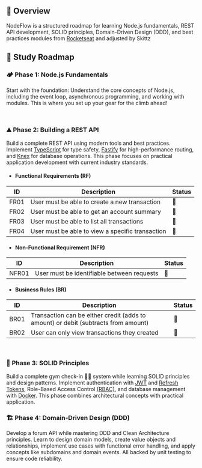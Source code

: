 ## 📌 Overview

NodeFlow is a structured roadmap for learning Node.js fundamentals, REST API development, SOLID principles, Domain-Driven Design (DDD), and best practices modules from [Rocketseat](https://www.rocketseat.com.br/) and adjusted by Skittz

## 📍 Study Roadmap

### 🏕️ **Phase 1**: Node.js Fundamentals

Start with the foundation: Understand the core concepts of Node.js, including the event loop, asynchronous programming, and working with modules. This is where you set up your gear for the climb ahead!

</br>

### ⛰️ **Phase 2**: Building a REST API

Build a complete REST API using modern tools and best practices. Implement [TypeScript](https://www.typescriptlang.org/) for type safety, [Fastify](https://fastify.dev/) for high-performance routing, and [Knex](https://knexjs.org/) for database operations. This phase focuses on practical application development with current industry standards.

- ####   Functional Requirements (RF)

| ID   | Description                                        | Status |
| ---- | ------------------------------------------------ | ------ |
| FR01 | User must be able to create a new transaction    |  🚧 |
| FR02 | User must be able to get an account summary      |   🚧  |
| FR03 | User must be able to list all transactions       |   🚧  |
| FR04 | User must be able to view a specific transaction |   🚧  |

- #### Non-Functional Requirement (NFR)

| ID    | Description                                  | Status |
| ----- | ------------------------------------------ | ------ |
| NFR01 | User must be identifiable between requests |   🚧  |

- #### Business Rules (BR)

| ID   | Description                                                                          | Status |
| ---- | ---------------------------------------------------------------------------------- | ------ |
| BR01 | Transaction can be either credit (adds to amount) or debit (subtracts from amount) |   🚧  |
| BR02 | User can only view transactions they created                                       |   🚧  |


</br>

### 🌄 **Phase 3**: SOLID Principles

Build a complete gym check-in 🏋🏽 system while learning SOLID principles and design patterns. Implement authentication with [JWT](https://pt.wikipedia.org/wiki/JSON_Web_Token) and [Refresh Tokens](https://auth0.com/blog/refresh-tokens-what-are-they-and-when-to-use-them/), Role-Based Access Control [(RBAC)](https://en.wikipedia.org/wiki/Role-based_access_control), and database management with [Docker](https://www.docker.com/). This phase combines architectural concepts with practical application.

### 🏗️ **Phase 4**: Domain-Driven Design (DDD)

Develop a forum API while mastering DDD and Clean Architecture principles. Learn to design domain models, create value objects and relationships, implement use cases with functional error handling, and apply concepts like subdomains and domain events. All backed by unit testing to ensure code reliability.
